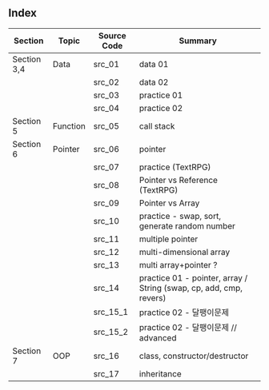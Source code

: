 ## Index

| Section     | Topic    | Source Code | Summary                                                            |
| ----------- | -------- | ----------- | ------------------------------------------------------------------ |
| Section 3,4 | Data     | src_01      | data 01                                                            |
|             |          | src_02      | data 02                                                            |
|             |          | src_03      | practice 01                                                        |
|             |          | src_04      | practice 02                                                        |
| Section 5   | Function | src_05      | call stack                                                         |
| Section 6   | Pointer  | src_06      | pointer                                                            |
|             |          | src_07      | practice (TextRPG)                                                 |
|             |          | src_08      | Pointer vs Reference (TextRPG)                                     |
|             |          | src_09      | Pointer vs Array                                                   |
|             |          | src_10      | practice - swap, sort, generate random number                      |
|             |          | src_11      | multiple pointer                                                   |
|             |          | src_12      | multi-dimensional array                                            |
|             |          | src_13      | multi array+pointer ?                                              |
|             |          | src_14      | practice 01 - pointer, array / String (swap, cp, add, cmp, revers) |
|             |          | src_15_1    | practice 02 - 달팽이문제                                           |
|             |          | src_15_2    | practice 02 - 달팽이문제 // advanced                               |
| Section 7   | OOP      | src_16      | class, constructor/destructor                                      |
|             |          | src_17      | inheritance                                                        |
